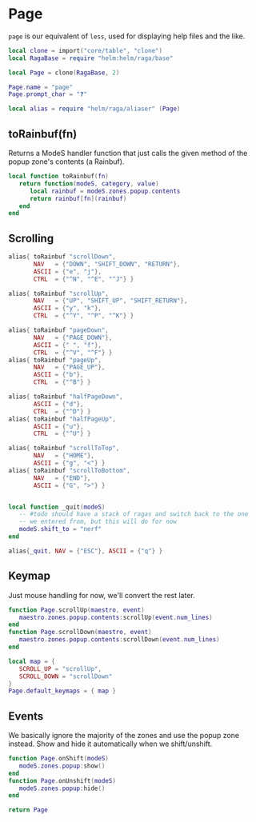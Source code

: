 # Page

`page` is our equivalent of `less`, used for displaying help files and the like\.

```lua
local clone = import("core/table", "clone")
local RagaBase = require "helm:helm/raga/base"
```

```lua
local Page = clone(RagaBase, 2)

Page.name = "page"
Page.prompt_char = "❓"

local alias = require "helm/raga/aliaser" (Page)
```

## toRainbuf\(fn\)

Returns a ModeS handler function that just calls the given method
of the popup zone's contents \(a Rainbuf\)\.

```lua
local function toRainbuf(fn)
   return function(modeS, category, value)
      local rainbuf = modeS.zones.popup.contents
      return rainbuf[fn](rainbuf)
   end
end
```

## Scrolling

```lua
alias{ toRainbuf "scrollDown",
       NAV   = {"DOWN", "SHIFT_DOWN", "RETURN"},
       ASCII = {"e", "j"},
       CTRL  = {"^N", "^E", "^J"} }

alias{ toRainbuf "scrollUp",
       NAV   = {"UP", "SHIFT_UP", "SHIFT_RETURN"},
       ASCII = {"y", "k"},
       CTRL  = {"^Y", "^P", "^K"} }

alias{ toRainbuf "pageDown",
       NAV   = {"PAGE_DOWN"},
       ASCII = {" ", "f"},
       CTRL  = {"^V", "^F"} }
alias{ toRainbuf "pageUp",
       NAV   = {"PAGE_UP"},
       ASCII = {"b"},
       CTRL  = {"^B"} }

alias{ toRainbuf "halfPageDown",
       ASCII = {"d"},
       CTRL  = {"^D"} }
alias{ toRainbuf "halfPageUp",
       ASCII = {"u"},
       CTRL  = {"^U"} }

alias{ toRainbuf "scrollToTop",
       NAV   = {"HOME"},
       ASCII = {"g", "<"} }
alias{ toRainbuf "scrollToBottom",
       NAV   = {"END"},
       ASCII = {"G", ">"} }
```

```lua

local function _quit(modeS)
   -- #todo should have a stack of ragas and switch back to the one
   -- we entered from, but this will do for now
   modeS.shift_to = "nerf"
end

alias{_quit, NAV = {"ESC"}, ASCII = {"q"} }
```

## Keymap

Just mouse handling for now, we'll convert the rest later\.

```lua
function Page.scrollUp(maestro, event)
   maestro.zones.popup.contents:scrollUp(event.num_lines)
end
function Page.scrollDown(maestro, event)
   maestro.zones.popup.contents:scrollDown(event.num_lines)
end

local map = {
   SCROLL_UP = "scrollUp",
   SCROLL_DOWN = "scrollDown"
}
Page.default_keymaps = { map }
```

## Events

We basically ignore the majority of the zones and use the popup zone instead\.
Show and hide it automatically when we shift/unshift\.

```lua
function Page.onShift(modeS)
   modeS.zones.popup:show()
end
function Page.onUnshift(modeS)
   modeS.zones.popup:hide()
end
```

```lua
return Page
```